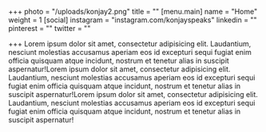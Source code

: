 +++
photo = "/uploads/konjay2.png"
title = ""
[menu.main]
name = "Home"
weight = 1
[social]
instagram = "instagram.com/konjayspeaks"
linkedin = ""
pinterest = ""
twitter = ""

+++
Lorem ipsum dolor sit amet, consectetur adipisicing elit. Laudantium, nesciunt molestias accusamus aperiam eos id excepturi sequi fugiat enim officia quisquam atque incidunt, nostrum et tenetur alias in suscipit aspernatur!Lorem ipsum dolor sit amet, consectetur adipisicing elit. Laudantium, nesciunt molestias accusamus aperiam eos id excepturi sequi fugiat enim officia quisquam atque incidunt, nostrum et tenetur alias in suscipit aspernatur!Lorem ipsum dolor sit amet, consectetur adipisicing elit. Laudantium, nesciunt molestias accusamus aperiam eos id excepturi sequi fugiat enim officia quisquam atque incidunt, nostrum et tenetur alias in suscipit aspernatur!